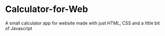 # Calculator-for-Web
A small calculator app for website made with just HTML, CSS and a little bit of Javascript
